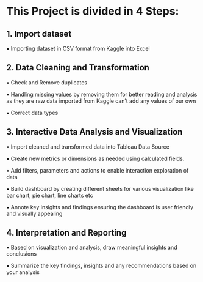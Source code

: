 # This Project is divided in 4 Steps: #

## 1.	Import dataset ##
•	Importing dataset in CSV format from Kaggle into Excel

## 2.	Data Cleaning and Transformation ##
•	Check and Remove duplicates

•	Handling missing values by removing them for better reading and analysis as they are raw data imported from Kaggle can’t add any values of our own

•	Correct data types

## 3.	Interactive Data Analysis and Visualization ##
•	Import cleaned and transformed data into Tableau Data Source

•	Create new metrics or dimensions as needed using calculated fields.

•	Add filters, parameters and actions to enable interaction exploration of data

•	Build dashboard by creating different sheets for various visualization like bar chart, pie chart, line charts etc

•	Annote key insights and findings ensuring the dashboard is user  friendly and visually appealing

## 4.	Interpretation and Reporting ##
•	Based on visualization and analysis, draw meaningful insights and conclusions

•	Summarize the key findings, insights and any recommendations based on your analysis

